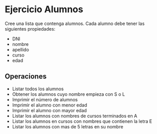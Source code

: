 # Ejercicio Alumnos
Cree una lista que contenga alumnos. Cada alumno debe tener las siguientes propiedades:
- DNI
- nombre
- apellido
- curso
- edad
## Operaciones
- Listar todos los alumnos
- Obtener los alumnos cuyo nombre empieza con S o L
- Imprimir el número de alumnos
- Imprimir el alumno con menor edad
- Imprimir el alumno con mayor edad
- Listar los alumnos con nombres de cursos terminados en A
- Listar los alumnos en cursos con nombres que contienen la letra E
- Listar los alumnos con mas de 5 letras en su nombre
